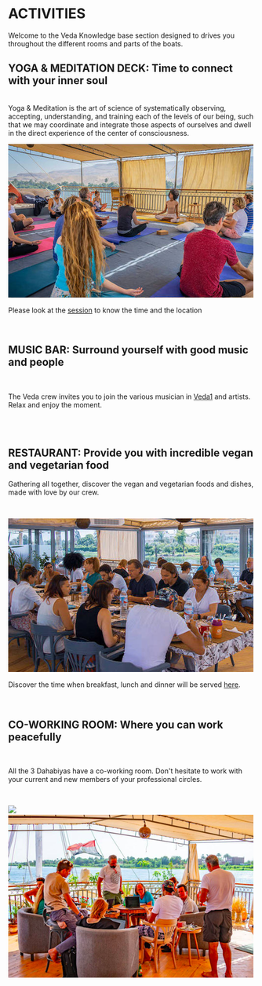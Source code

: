 # ACTIVITIES

Welcome to the Veda Knowledge base section designed to drives you throughout the different rooms and parts of the boats. 

## YOGA & MEDITATION DECK: Time to connect with your inner soul 

<br/>
Yoga & Meditation is the art of science of systematically observing, accepting, understanding, and training each of the levels of our being, such that we may coordinate and integrate those aspects of ourselves and dwell in the direct experience of the center of consciousness. 

<br/>

![](img/yoga1.jpeg)

<!-- ![](img/yoga2.jpeg) -->

<!-- ![](img/yoga3.jpeg) -->

Please look at the [session](sessions) to know the time and the location 

<br/>


## MUSIC BAR: Surround yourself with good music and people

<br/>

The Veda crew invites you to join the various musician in [Veda1](veda1) and artists. Relax and enjoy the moment. 

<br/>
<br/>

## RESTAURANT: Provide you with incredible vegan and vegetarian food 

Gathering all together, discover the vegan and vegetarian foods and dishes, made with love by our crew. 

<br/>

![](img/eating.jpeg)

Discover the time when breakfast, lunch and dinner will be served [here](sessions).

<br/>

## CO-WORKING ROOM: Where you can work peacefully

<br/>

All the 3 Dahabiyas have a co-working room. Don't hesitate to work with your current and new members of your professional circles.

<br/>

![](img/co_working.png)
![](img/co_working2.png)